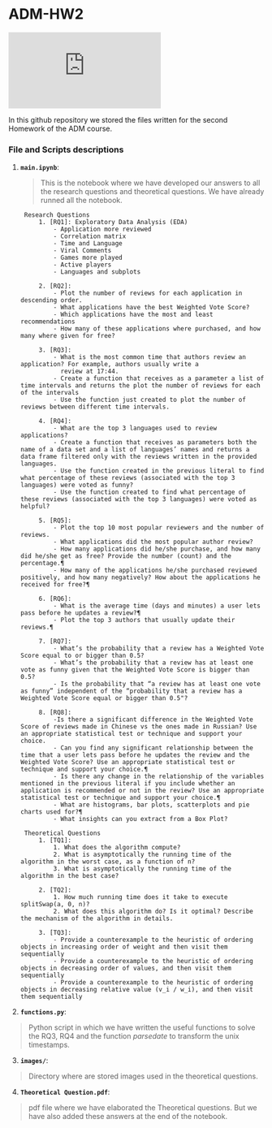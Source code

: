 # ADM-HW2

![steam](https://www.vortez.net/contentteller.php?ct=news&action=file&id=18653)

In this github repository we stored the files written for the second Homework of the ADM course.

### File and Scripts descriptions
1. __`main.ipynb`__:
    > This is the notebook where we have developed our answers to all the research questions and theoretical questions. We have already runned all the notebook.
    
        Research Questions
            1. [RQ1]: Exploratory Data Analysis (EDA)
                - Application more reviewed 
                - Correlation matrix
                - Time and Language
                - Viral Comments
                - Games more played
                - Active players
                - Languages and subplots
    
            2. [RQ2]:
                - Plot the number of reviews for each application in descending order.
                - What applications have the best Weighted Vote Score?
                - Which applications have the most and least recommendations
                - How many of these applications where purchased, and how many where given for free?
        
            3. [RQ3]:
                - What is the most common time that authors review an application? For example, authors usually write a 
                  review at 17:44.
                - Create a function that receives as a parameter a list of time intervals and returns the plot the number of reviews for each of the intervals
                - Use the function just created to plot the number of reviews between different time intervals.
    
            4. [RQ4]:
                - What are the top 3 languages used to review applications?
                - Create a function that receives as parameters both the name of a data set and a list of languages’ names and returns a data frame filtered only with the reviews written in the provided languages.
                - Use the function created in the previous literal to find what percentage of these reviews (associated with the top 3 languages) were voted as funny?
                - Use the function created to find what percentage of these reviews (associated with the top 3 languages) were voted as helpful?
          
            5. [RQ5]:
                - Plot the top 10 most popular reviewers and the number of reviews.
                - What applications did the most popular author review?
                - How many applications did he/she purchase, and how many did he/she get as free? Provide the number (count) and the percentage.¶
                - How many of the applications he/she purchased reviewed positively, and how many negatively? How about the applications he received for free?¶
          
            6. [RQ6]:
                - What is the average time (days and minutes) a user lets pass before he updates a review?¶
                - Plot the top 3 authors that usually update their reviews.¶
                 
            7. [RQ7]:
                - What’s the probability that a review has a Weighted Vote Score equal to or bigger than 0.5?
                - What’s the probability that a review has at least one vote as funny given that the Weighted Vote Score is bigger than 0.5?
                - Is the probability that “a review has at least one vote as funny” independent of the “probability that a review has a Weighted Vote Score equal or bigger than 0.5"?
          
            8. [RQ8]:
                -Is there a significant difference in the Weighted Vote Score of reviews made in Chinese vs the ones made in Russian? Use an appropriate statistical test or technique and support your choice.
                - Can you find any significant relationship between the time that a user lets pass before he updates the review and the Weighted Vote Score? Use an appropriate statistical test or technique and support your choice.¶
                - Is there any change in the relationship of the variables mentioned in the previous literal if you include whether an application is recommended or not in the review? Use an appropriate statistical test or technique and support your choice.¶
                - What are histograms, bar plots, scatterplots and pie charts used for?¶
                - What insights can you extract from a Box Plot?
            
        Theoretical Questions
            1. [TQ1]:
                1. What does the algorithm compute?
                2. What is asymptotically the running time of the algorithm in the worst case, as a function of n?
                3. What is asymptotically the running time of the algorithm in the best case?

            2. [TQ2]:
                1. How much running time does it take to execute splitSwap(a, 0, n)? 
                2. What does this algorithm do? Is it optimal? Describe the mechanism of the algorithm in details.

            3. [TQ3]:
                - Provide a counterexample to the heuristic of ordering objects in increasing order of weight and then visit them sequentially
                - Provide a counterexample to the heuristic of ordering objects in decreasing order of values, and then visit them sequentially
                - Provide a counterexample to the heuristic of ordering objects in decreasing relative value (v_i / w_i), and then visit them sequentially
             
      
2. __`functions.py`__:
  > Python script in which we have written the useful functions to solve the RQ3, RQ4 and the function *parsedate* to transform the unix timestamps.
3. __`images/`__: 
  > Directory where are stored images used in the theoretical questions.
4. __`Theoretical Question.pdf`__: 
  > pdf file where we have elaborated the Theoretical questions. But we have also added these answers at the end of the notebook. 
